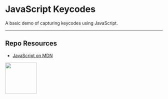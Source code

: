# JavaScript Keycodes

A basic demo of capturing keycodes using JavaScript.

***

## Repo Resources

* [JavaScript on MDN](https://developer.mozilla.org/en-US/docs/Web/JavaScript)

<a href="https://codeadam.ca">
<img src="https://codeadam.ca/images/code-block.png" width="100">
</a>
